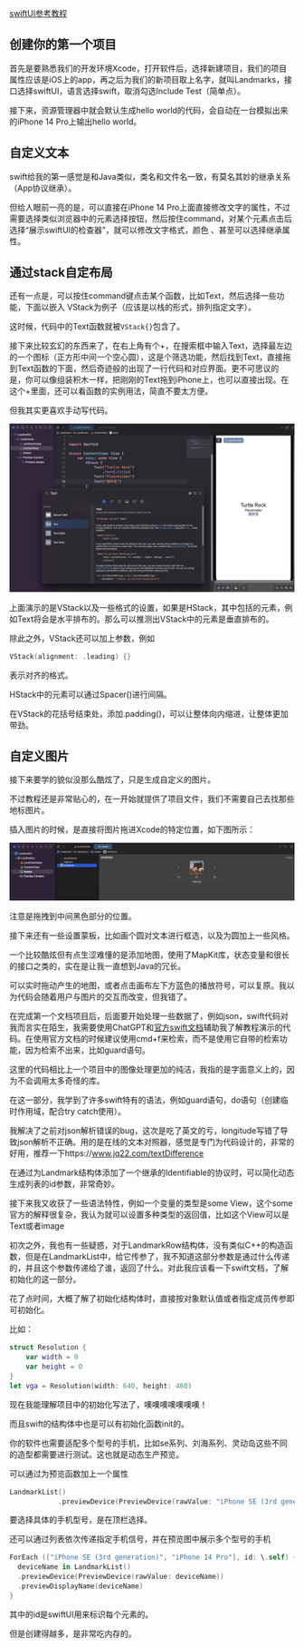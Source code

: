 [swiftUI参考教程](https://developer.apple.com/tutorials/swiftui/creating-and-combining-views)

## 创建你的第一个项目

首先是要熟悉我们的开发环境Xcode，打开软件后，选择新建项目，我们的项目属性应该是iOS上的app，再之后为我们的新项目取上名字，就叫Landmarks，接口选择swiftUI，语言选择swift，取消勾选Include Test（简单点）。

接下来，资源管理器中就会默认生成hello world的代码，会自动在一台模拟出来的iPhone 14 Pro上输出hello world。

## 自定义文本

swift给我的第一感觉是和Java类似，类名和文件名一致，有莫名其妙的继承关系（App协议继承）。

但给人眼前一亮的是，可以直接在iPhone 14 Pro上面直接修改文字的属性，不过需要选择类似浏览器中的元素选择按钮，然后按住command，对某个元素点击后选择“展示swiftUI的检查器”，就可以修改文字格式，颜色 、甚至可以选择继承属性。

## 通过stack自定布局

还有一点是，可以按住command键点击某个函数，比如Text，然后选择一些功能，下面以嵌入 VStack为例子（应该是以栈的形式，排列指定文字）。

这时候，代码中的Text函数就被`VStack{}`包含了。

接下来比较玄幻的东西来了，在右上角有个+，在搜索框中输入Text，选择最左边的一个图标（正方形中间一个空心圆），这是个筛选功能，然后找到Text，直接拖到Text函数的下面，然后奇迹般的出现了一行代码和对应界面。更不可思议的是，你可以像组装积木一样，把刚刚的Text拖到iPhone上，也可以直接出现。在这个+里面，还可以看函数的实例用法，简直不要太方便。

但我其实更喜欢手动写代码。

<img src="./photo_src/amazing_moment.png" alt="amazing_moment" style="zoom:50%;" />

上面演示的是VStack以及一些格式的设置，如果是HStack，其中包括的元素，例如Text将会是水平排布的。那么可以推测出VStack中的元素是垂直排布的。

除此之外，VStack还可以加上参数，例如

```swift
VStack(alignment: .leading) {}
```

表示对齐的格式。

HStack中的元素可以通过Spacer()进行间隔。

在VStack的花括号结束处，添加.padding()，可以让整体向内缩进，让整体更加带劲。

## 自定义图片

接下来要学的貌似没那么酷炫了，只是生成自定义的图片。

不过教程还是非常贴心的，在一开始就提供了项目文件，我们不需要自己去找那些地标图片。

插入图片的时候，是直接将图片拖进Xcode的特定位置，如下图所示：

<img src="./photo_src/drag_photo_postion.png" alt="drag_photo_postion" style="zoom:50%;" />

注意是拖拽到中间黑色部分的位置。

接下来还有一些设置蒙板，比如画个圆对文本进行框选，以及为圆加上一些风格。

一个比较酷炫但有点生涩难懂的是添加地图，使用了MapKit库，状态变量和很长的接口之类的，实在是让我一直想到Java的冗长。

可以实时拖动产生的地图，或者点击画布左下方蓝色的播放符号，可以复原。我以为代码会随着用户与图片的交互而改变，但我错了。



在完成第一个文档项目后，后面要开始处理一些数据了，例如json，swift代码对我而言实在陌生，我需要使用ChatGPT和[官方swift文档](https://docs.swift.org/swift-book/documentation/the-swift-programming-language/)辅助我了解教程演示的代码。在使用官方文档的时候建议使用cmd+f来检索，而不是使用它自带的检索功能，因为检索不出来，比如guard语句。

这里的代码相比上一个项目中的图像处理更加的纯洁，我指的是字面意义上的，因为不会调用太多奇怪的库。

在这一部分，我学到了许多swift特有的语法，例如guard语句，do语句（创建临时作用域，配合try catch使用）。

我解决了之前对json解析错误的bug，这次是吃了英文的亏，longitude写错了导致json解析不正确。用的是在线的文本对照器，感觉是专门为代码设计的，非常的好用，推荐一下https://www.jq22.com/textDifference



在通过为Landmark结构体添加了一个继承的Identifiable的协议时，可以简化动态生成列表的id参数，非常奇妙。



接下来我又收获了一些语法特性，例如一个变量的类型是some View，这个some官方的解释很复杂，我认为就可以设置多种类型的返回值，比如这个View可以是Text或者image

初次之外，我也有一些疑惑，对于LandmarkRow结构体，没有类似C++的构造函数，但是在LandmarkList中，给它传参了，我不知道这部分参数是通过什么传递的，并且这个参数传递给了谁，返回了什么。对此我应该看一下swift文档，了解初始化的这一部分。

花了点时间，大概了解了初始化结构体时，直接按对象默认值或者指定成员传参即可初始化。

比如：

```swift
struct Resolution {
    var width = 0
    var height = 0
}
let vga = Resolution(width: 640, height: 480)
```

现在我能理解项目中的初始化写法了，噢噢噢噢噢噢噢！

而且swift的结构体中也是可以有初始化函数init的。



你的软件也需要适配多个型号的手机，比如se系列、刘海系列、灵动岛这些不同的造型都需要进行测试。这也就是动态生产预览。

可以通过为预览函数加上一个属性

```swift
LandmarkList()
            .previewDevice(PreviewDevice(rawValue: "iPhone SE (3rd generation)"))
```

要选择具体的手机型号，是在顶栏选择。

还可以通过列表依次传递指定手机信号，并在预览图中展示多个型号的手机

```swift
ForEach (["iPhone SE (3rd generation)", "iPhone 14 Pro"], id: \.self) {
  deviceName in LandmarkList()
  .previewDevice(PreviewDevice(rawValue: deviceName))
  .previewDisplayName(deviceName)
}
```

其中的id是swiftUI用来标识每个元素的。

但是创建得越多，是非常吃内存的。